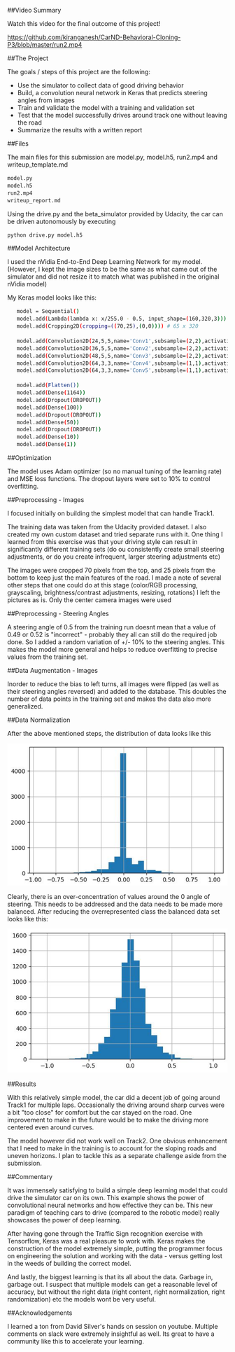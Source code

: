 
##Video Summary

Watch this video for the final outcome of this project! 

https://github.com/kiranganesh/CarND-Behavioral-Cloning-P3/blob/master/run2.mp4

##The Project

The goals / steps of this project are the following:
* Use the simulator to collect data of good driving behavior
* Build, a convolution neural network in Keras that predicts steering angles from images
* Train and validate the model with a training and validation set
* Test that the model successfully drives around track one without leaving the road
* Summarize the results with a written report

##Files

The main files for this submission are model.py, model.h5, run2.mp4 and writeup_template.md
```sh
model.py
model.h5
run2.mp4
writeup_report.md
```

Using the drive.py and the beta_simulator provided by Udacity, the car can be driven autonomously by executing
```sh
python drive.py model.h5
```
##Model Architecture 

I used the nVidia End-to-End Deep Learning Network for my model. (However, I kept the image sizes to be the same as what came out of the simulator and did not resize it to match what was published in the original nVidia model)

My Keras model looks like this:

```sh
   model = Sequential()
   model.add(Lambda(lambda x: x/255.0 - 0.5, input_shape=(160,320,3)))
   model.add(Cropping2D(cropping=((70,25),(0,0)))) # 65 x 320

   model.add(Convolution2D(24,5,5,name='Conv1',subsample=(2,2),activation='relu'))
   model.add(Convolution2D(36,5,5,name='Conv2',subsample=(2,2),activation='relu'))
   model.add(Convolution2D(48,5,5,name='Conv3',subsample=(2,2),activation='relu'))
   model.add(Convolution2D(64,3,3,name='Conv4',subsample=(1,1),activation='relu'))
   model.add(Convolution2D(64,3,3,name='Conv5',subsample=(1,1),activation='relu'))
   
   model.add(Flatten())
   model.add(Dense(1164))
   model.add(Dropout(DROPOUT))
   model.add(Dense(100))
   model.add(Dropout(DROPOUT))
   model.add(Dense(50))
   model.add(Dropout(DROPOUT))
   model.add(Dense(10))
   model.add(Dense(1))
```

##Optimization

The model uses Adam optimizer (so no manual tuning of the learning rate) and MSE loss functions. The dropout layers were set to 10% to control overfitting. 

##Preprocessing - Images

I focused initially on building the simplest model that can handle Track1.

The training data was taken from the Udacity provided dataset. I also created my own custom dataset and tried separate runs with it. One thing I learned from this exercise was that your driving style can result in significantly different training sets (do ou consistently create small steering adjustments, or do you create infrequent, larger steering adjustments etc)

The images were cropped 70 pixels from the top, and 25 pixels from the bottom to keep just the main features of the road. I made a note of several other steps that one could do at this stage (color/RGB processing, grayscaling, brightness/contrast adjustments, resizing, rotations) I left the pictures as is. Only the center camera images were used

##Preprocessing - Steering Angles

A steering angle of 0.5 from the training run doesnt mean that a value of 0.49 or 0.52 is "incorrect" - probably they all can still do the required job done. So I added a random variation of +/- 10% to the steering angles. This makes the model more general and helps to reduce overfitting to precise values from the training set. 

##Data Augmentation - Images

Inorder to reduce the bias to left turns, all images were flipped (as well as their steering angles reversed) and added to the database. This doubles the number of data points in the training set and makes the data also more generalized.

##Data Normalization

After the above mentioned steps, the distribution of data looks like this

![Image](https://github.com/kiranganesh/CarND-Behavioral-Cloning-P3/blob/master/images/pic1.JPG)

Clearly, there is an over-concentration of values around the 0 angle of steering. This needs to be addressed and the data needs to be made more balanced. After reducing the overrepresented class the balanced data set looks like this:

![Image](https://github.com/kiranganesh/CarND-Behavioral-Cloning-P3/blob/master/images/pic2.JPG)

##Results

With this relatively simple model, the car did a decent job of going around Track1 for multiple laps. Occasionally the driving around sharp curves were a bit "too close" for comfort but the car stayed on the road. One improvement to make in the future would be to make the driving more centered even around curves.

The model however did not work well on Track2. One obvious enhancement that I need to make in the training is to account for the sloping roads and uneven horizons. I plan to tackle this as a separate challenge aside from the submission.

##Commentary

It was immensely satisfying to build a simple deep learning model that could drive the simulator car on its own. This example shows the power of convolutional neural networks and how effective they can be. This new paradigm of teaching cars to drive (compared to the robotic model) really showcases the power of deep learning. 

After having gone through the Traffic Sign recognition exercise with Tensorflow, Keras was a real pleasure to work with. Keras makes the construction of the model extremely simple, putting the programmer focus on engineering the solution and working with the data - versus getting lost in the weeds of building the correct model. 

And lastly, the biggest learning is that its all about the data. Garbage in, garbage out. I suspect that multiple models can get a reasonable level of accuracy, but without the right data (right content, right normalization, right randomization) etc the models wont be very useful.

##Acknowledgements 

I learned a ton from David Silver's hands on session on youtube. Multiple comments on slack were extremely insightful as well. Its great to have a community like this to accelerate your learning.

